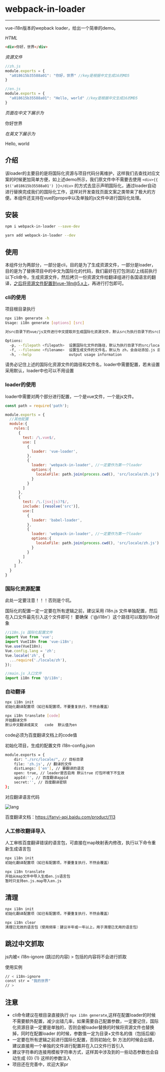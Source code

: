 # webpack-in-loader

---

vue-i18n版本的wepback loader，给出一个简单的demo。

*HTML*

```html
<div>你好，世界</div>
```

*资源文件*

```javascript
//zh.js
module.exports = {
  "a018615b35588a01": "你好，世界" //key是根据中文生成16的MD5
}

//en.js
module.exports = {
  "a018615b35588a01": "Hello, world" //key是根据中文生成16的MD5
}
```

*页面在中文下展示为*

你好世界

*在英文下展示为*

Hello, world

## 介绍

该loader的主要目的是将国际化资源与项目代码分离维护，这样我们去查找对应文案的时候更加简单方便，如上述demo所示，我们原文件中不需要去使用 `<div>{{ $t('a018615b35588a01') }}</div>` 的方式去显示声明国际化，通过loader自动进行替换完成我们的国际化工作，这样对开发查找页面文案之类带来了极大的方便。本组件还支持在vue的props中以及单独的js文件中进行国际化处理。

## 安装

```bash
npm i webpack-in-loader --save-dev

yarn add webpack-in-loader --dev
```

## 使用

本组件分为两部分，一部分是cli，目的是为了生成资源文件，一部分是loader，目的是为了替换项目中的中文为国际化的代码，我们最好在打包测试/上线前执行以下cli命令，生成资源文件，然后拷贝一份资源文件给翻译组进行各国语言的翻译，之后将资源文件配置到vue-18n@5.x上，再进行打包即可。

### cli的使用

项目根目录执行

```bash
npx i18n generate -h
Usage: i18n generate [options] [src]

对src目录下的vue/js文件进行中文提取并生成国际化资源文件，默认src为执行目录下的src目录

Options:
  -p, --filepath <filepath>  设置国际化文件的路径，默认为执行目录下的src/locale目录，请务必设置一个单独的目录来放置国际化资源文件
  -f, --filename <filename>  设置生成文件的文件名，默认为 zh，会自动添加.js 后缀
  -h, --help                 output usage information
```

请务必记住上述的国际化资源文件的路径和文件名，loader中需要配置，若未设置采用默认，loader中也可以不用设置

### loader的使用

loader中需要对两个部分进行配置，一个是vue文件，一个是js文件。

```javascript
const path = require('path');

module.exports = {
  //其他配置
  module:{
    rules:[
      {
        test: /\.vue$/,
        use: [
          {
            loader: 'vue-loader',
          },
          {
            loader: 'webpack-in-loader', //一定要作为第一个loader
            options:{
              localeFile: path.join(process.cwd(), 'src/locale/zh.js') //与cli中相同，若生成的时候保持默认，则不需要配置
            }
          }
        ]
      },
      {
        test: /\.(jsx|js)?$/,
        include: [resolve('src')],
        use:[
          {
            loader: 'babel-loader',
          },
          {
            loader: 'webpack-in-loader', //一定要作为第一个loader
            options:{
              localeFile: path.join(process.cwd(), 'src/locale/zh.js') //与cli中相同，若生成的时候保持默认，则不需要配置
            }
          }
        ]
      },
    ]
  }
}
```

### 国际化资源配置

此处一定要注意！！！否则是个坑。

国际化的配置一定一定要在所有逻辑之前，建议采用 i18n.js 文件单独配置，然后在入口文件最先引入这个文件即可！
要确保（'@/i18n'）这个路径可以取到i18n对象

```javascript
//i18n.js 国际化配置文件
import Vue from 'vue';
import VueI18n from 'vue-i18n';
Vue.use(VueI18n);
Vue.config.lang = 'zh';
Vue.locale('zh', {
  ...require('./locale/zh'),
});

//main.js 入口文件
import i18n from '@/i18n';

```


### 自动翻译

```bash
npx i18n init 
初始化翻译配置项（如已有配置项，不要重复执行，不然会覆盖）

npx i18n translate [code]
开始翻译文件 
默认中文翻译成英文   code  默认值为en
```
code必须为百度翻译文档上的code值

初始化项目，生成的配置文件 i18n-config.json
```bash
module.exports = {
    dir: "./src/locale/", // 目标目录
    file: 'zh.js', // 翻译的文件
    distLangs: ['en'], // 要翻译的语言
    open: true, // leader是否启用 默认true 打包环境下不生效
    appId:'', // 百度翻译appid
    secret:'', // 百度翻译密钥
};
```

对应翻译语言代码

![lang](./screenshot/lang.jpg)


百度翻译文档：https://fanyi-api.baidu.com/product/113


### 人工修改翻译导入
人工审核百度翻译错误的语言包，可直接在map映射表内修改，执行以下命令重新生成语言包

```bash
npx i18n init 
初始化翻译配置项（如已有配置项，不要重复执行，不然会覆盖）

npx i18n translate
开始从map文件中导入生成en.js语言包
暂时只支持en.js.map导入en.js
```

## 清理
```bash
npx i18n init 
初始化翻译配置项（如已有配置项，不要重复执行，不然会覆盖）

npx i18n clear 
清理已无效的语言包（使用频率：建议半年或一年以上，用于清理已无用的语言包）
```


## 跳过中文抓取
js内被< i18n-ignore  (跳过的内容) >  包括的内容将不会进行抓取

使用实例
```bash
// < i18n-ignore
const str = "我的世界"
// >
```


## 注意

- cli命令建议在根目录直接执行 `npx i18n generate`,这样在配置loader的时候不需要额外配置，减少出错几率，如果需要自己配置参数，一定要记住，国际化资源目录一定要是单独的，否则会被loader替换的时候将资源文件也替换掉，同时在配置loader 的时候，参数值一定为目录+文件名的值（包括后缀）
- 一定要在所有逻辑之前进行国际化配置，否则初始化 $t 方法的时候会出错，建议直接用一个单独的文件进行配置并在入口文件行首引入
- 建议字符串的连接用模板字符串方式，这样其中涉及到的一些动态参数也会自动生成 {0} {1} 这样的参数注入
- 项目还在完善中，欢迎大家pr

